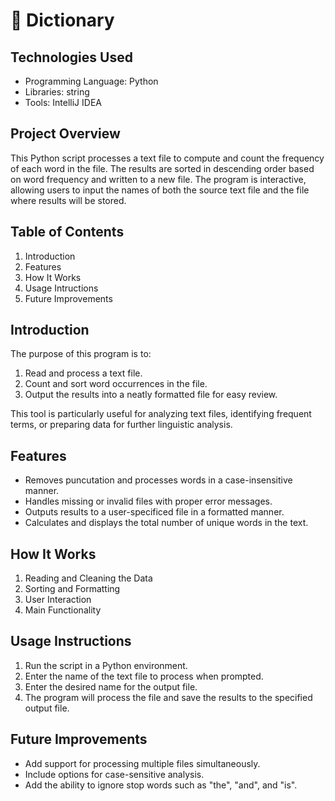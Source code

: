 # 📖 Dictionary
## Technologies Used
- Programming Language: Python
- Libraries: string
- Tools: IntelliJ IDEA

## Project Overview

This Python script processes a text file to compute and count the frequency of each word in the file. The results are sorted in descending order based on word frequency and written to a new file. The program is interactive, allowing users to input the names of both the source text file and the file where results will be stored.

## Table of Contents
1. Introduction
2. Features
3. How It Works
4. Usage Intructions
5. Future Improvements

## Introduction

The purpose of this program is to:
1. Read and process a text file.
2. Count and sort word occurrences in the file.
3. Output the results into a neatly formatted file for easy review.

This tool is particularly useful for analyzing text files, identifying frequent terms, or preparing data for further linguistic analysis.

## Features
- Removes puncutation and processes words in a case-insensitive manner.
- Handles missing or invalid files with proper error messages.
- Outputs results to a user-specificed file in a formatted manner.
- Calculates and displays the total number of unique words in the text.

## How It Works
1. Reading and Cleaning the Data
2. Sorting and Formatting
3. User Interaction
4. Main Functionality

## Usage Instructions
1. Run the script in a Python environment.
2. Enter the name of the text file to process when prompted.
3. Enter the desired name for the output file.
4. The program will process the file and save the results to the specified output file.

## Future Improvements
- Add support for processing multiple files simultaneously.
- Include options for case-sensitive analysis.
- Add the ability to ignore stop words such as "the", "and", and "is".
